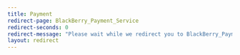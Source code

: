 ```yaml
---
title: Payment
redirect-page: BlackBerry_Payment_Service
redirect-seconds: 0
redirect-message: "Please wait while we redirect you to BlackBerry_Payment_Service"
layout: redirect
---
```

